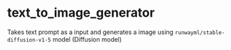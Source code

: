 # text_to_image_generator
Takes text prompt as a input and generates a image using `runwayml/stable-diffusion-v1-5` model (Diffusion model)
